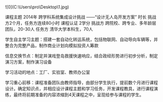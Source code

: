 

 <br>
![0](C:\Users\pro\Desktop\1.jpg)

课程主题	2014年 跨学科系统集成设计挑战 ——“设计无人岛开发方案”
时长	挑战方2个月，任务方连续80小时
课程认证	2学分
挑战方	跨院校、跨专业、多年龄层团队，20-30人
任务方	清华大学本科生，70人

学生自主学习主题：搭建一套自动化转运系统，包括物联网、自动导向车辆等，并整合为完整产品，制作商业计划向模拟投资人筹款

信息交换节点：制定并演戏登岛救援快速响应，结合政经形势进行初步分析，制定演习方案，制作演习设备

学习活动的地点：工厂、实验室、教师办公室

学习重心前移：课程准备团队由教师指导，由部分学生执行，提前数个月进行课程设计。确定知识点，并相应设计课程主题和学习任务，开发课程教具，进行课程演练，最终将前期准备的内容浓缩到4天课程之中，呈现给参与课程的学生。
